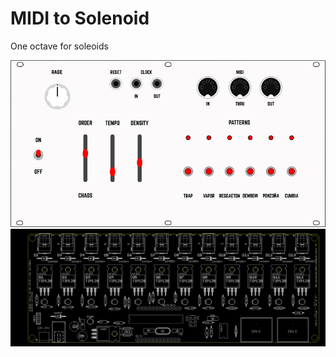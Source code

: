 # MIDI to Solenoid

One octave for soleoids 



![pcb](https://raw.githubusercontent.com/Ttreintaysiete/cacerolada/master/controlador_atril.jpg)
![pcb](https://github.com/Ttreintaysiete/cacerolada/blob/master/midi_solenoides/hardware/Pcb.png)
